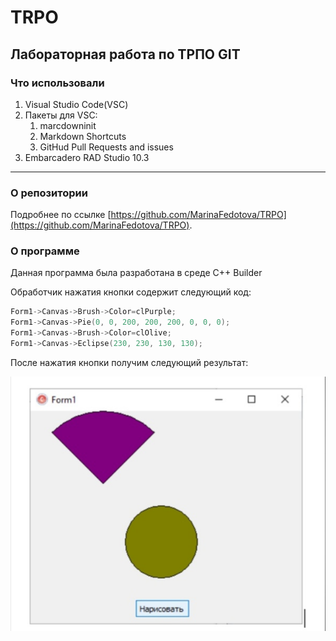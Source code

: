 # TRPO

## Лабораторная работа по ТРПО **GIT**

### Что использовали

1. Visual Studio Code(VSC)
2. Пакеты для VSC:
    1. marcdowninit
    2. Markdown Shortcuts
    3. GitHud Pull Requests and issues
3. Embarcadero RAD Studio 10.3

***

### О репозитории

Подробнее по ссылке [https://github.com/MarinaFedotova/TRPO](https://github.com/MarinaFedotova/TRPO).

### О программе

Данная программа была разработана в среде C++ Builder

Обработчик нажатия кнопки содержит следующий код:

```cpp
Form1->Canvas->Brush->Color=clPurple;
Form1->Canvas->Pie(0, 0, 200, 200, 200, 0, 0, 0);
Form1->Canvas->Brush->Color=clOlive;
Form1->Canvas->Eclipse(230, 230, 130, 130);
```

После нажатия кнопки получим следующий результат:

![Image](https://github.com/MarinaFedotova/TRPO/raw/main/oSPoPPsyD30.jpg)
